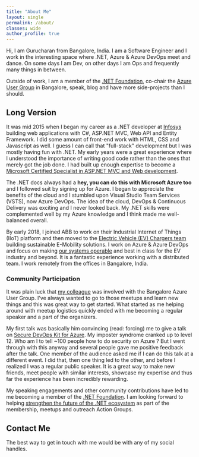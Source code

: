 ```yaml
---
title: "About Me"
layout: single
permalink: /about/
classes: wide
author_profile: true
---
```

Hi, I am Gurucharan from Bangalore, India. I am a Software Engineer and I work in the interesting space where .NET, Azure & Azure DevOps meet and dance. On some days I am Dev, on other days I am Ops and frequently many things in between.

Outside of work, I am a member of the [.NET Foundation](https://dotnetfoundation.org), co-chair the [Azure User Group](https://www.meetup.com/Microsoft-Azure-Bangalore/) in Bangalore, speak, blog and have more side-projects than I should.

## Long Version

It was mid 2015 when I began my career as a .NET developer at [Infosys](https://www.infosys.com/) building web applications with C#, ASP.NET MVC, Web API and Entity Framework. I did some amount of front-end work with HTML, CSS and Javascript as well. I guess I can call that "full-stack" development but I was mostly having fun with .NET. My early years were a great experience where I understood the importance of writing good code rather than the ones that merely got the job done. I had built up enough expertise to become a [Microsoft Certified Specialist in ASP.NET MVC and Web development](https://www.youracclaim.com/badges/f1ac7afe-508a-4fff-ab78-f4eba3010d03/public_url).

The .NET docs always had a **hey, you can do this with Microsoft Azure too** and I followed suit by signing up for Azure. I began to appreciate the benefits of the cloud and I stumbled upon Visual Studio Team Services (VSTS), now Azure DevOps. The idea of the cloud, DevOps & Continuous Delivery was exciting and I never looked back. My .NET skills were complemented well by my Azure knowledge and I think made me well-balanced overall.

By early 2018, I joined ABB to work on their Industrial Internet of Things (IIoT) platform and then moved to the [Electric Vehicle (EV) Chargers team](https://new.abb.com/abb-ability/transport/electric-vehicles) building sustainable E-Mobility solutions. I work on Azure & Azure DevOps and focus on making [our systems operable](https://docs.microsoft.com/en-us/azure/architecture/guide/design-principles/design-for-operations) and best in class for the EV industry and beyond. It is a fantastic experience working with a distributed team. I work remotely from the offices in Bangalore, India.

### Community Participation

It was plain luck that [my colleague](https://www.linkedin.com/in/ilyasf/) was involved with the Bangalore Azure User Group. I've always wanted to go to those meetups and learn new things and this was great way to get started. What started as me helping around with meetup logistics quickly ended with me becoming a regular speaker and a part of the organizers.

My first talk was basically him convincing (read: forcing) me to give a talk on [Secure DevOps Kit for Azure](https://azsk.azurewebsites.net). My imposter syndrome cranked up to level 12. Who am I to tell ~100 people how to do security on Azure ? But I went through with this anyway and several people gave me positive feedback after the talk. One member of the audience asked me if I can do this talk at a different event. I did that, then one thing led to the other, and before I realized I was a regular public speaker. It is a great way to make new friends, meet people with similar interests, showcase my expertise and thus far the experience has been incredibly rewarding.

My speaking engagements and other community contributions have led to me becoming a member of the [.NET Foundation](https://dotnetfoundation.org). I am looking forward to helping [strengthen the future of the .NET ecosystem](https://www.hanselman.com/blog/OpenSourceIsAThanklessJobWeDoItAnyway.aspx) as part of the membership, meetups and outreach Action Groups.

## Contact Me

The best way to get in touch with me would be with any of my social handles.
